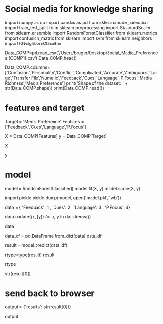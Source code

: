 # Social media for knowledge sharing
import numpy as np
import pandas as pd
from sklearn.model_selection import train_test_split
from sklearn.preprocessing import StandardScaler
from sklearn.ensemble import RandomForestClassifier
from sklearn.metrics import confusion_matrix
from sklearn import svm
from sklearn.neighbors import KNeighborsClassifier

Data_COMP=pd.read_csv('/Users/bruger/Desktop/Social_Media_Preferences (COMP1).csv')
Data_COMP.head()



Data_COMP.columns=['Confusion','Personality','Conflict','Complicated','Accurate','Ambiguous','Large','Transfer File','Numeric','Feedback','Cues','Language','P.Focus','Media Richness','Media Preference']
print('Shape of the dataset: ' + str(Data_COMP.shape))
print(Data_COMP.head())

# features and target
Target = 'Media Preference'
Features = ['Feedback','Cues','Language','P.Focus']

X = Data_COMP[Features]
y = Data_COMP[Target]

X

y

# model 
model = RandomForestClassifier()
model.fit(X, y)
model.score(X, y)

import pickle
pickle.dump(model, open('model.pkl', 'wb'))

data = {  'Feedback': 1
             , 'Cues': 2
             , 'Language': 3
             , 'P.Focus': 4}

data.update((x, [y]) for x, y in data.items())

data

data_df = pd.DataFrame.from_dict(data)
data_df

result = model.predict(data_df)

rtype=type(result)
result

rtype

str(result[0])

# send back to browser
output = {'results': str(result[0])}

output

